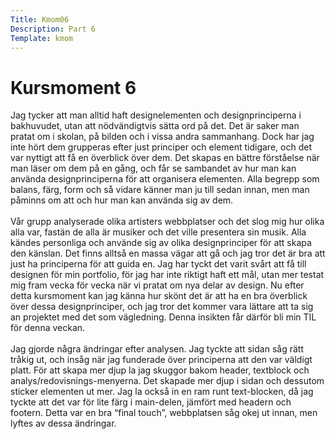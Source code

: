 ```yaml
---
Title: Kmom06
Description: Part 6
Template: kmom
---
```


Kursmoment 6
==================

Jag tycker att man alltid haft designelementen och designprinciperna i bakhuvudet, utan att nödvändigtvis sätta ord på det. Det är saker man pratat om i skolan, på bilden och i vissa andra sammanhang. Dock har jag inte hört dem grupperas efter just principer och element tidigare, och det var nyttigt att få en överblick över dem. Det skapas en bättre förståelse när man läser om dem på en gång, och får se sambandet av hur man kan använda designprinciperna för att organisera elementen. Alla begrepp som balans, färg, form och så vidare känner man ju till sedan innan, men man påminns om att och hur man kan använda sig av dem.
<br><br>
Vår grupp analyserade olika artisters webbplatser och det slog mig hur olika alla var, fastän de alla är musiker och det ville presentera sin musik. Alla kändes personliga och använde sig av olika designprinciper för att skapa den känslan. Det finns alltså en massa vägar att gå och jag tror det är bra att just ha principerna för att guida en. Jag har tyckt det varit svårt att få till designen för min portfolio, för jag har inte riktigt haft ett mål, utan mer testat mig fram vecka för vecka när vi pratat om nya delar av design. Nu efter detta kursmoment kan jag känna hur skönt det är att ha en bra överblick över dessa designprinciper, och jag tror det kommer vara lättare att ta sig an projektet med det som vägledning. Denna insikten får därför bli min TIL för denna veckan.
<br><br>
Jag gjorde några ändringar efter analysen. Jag tyckte att sidan såg rätt tråkig ut, och insåg när jag funderade över principerna att den var väldigt platt. För att skapa mer djup la jag skuggor bakom header, textblock och analys/redovisnings-menyerna. Det skapade mer djup i sidan och dessutom sticker elementen ut mer. Jag la också in en ram runt text-blocken, då jag tyckte att det var för lite färg i main-delen, jämfört med headern och footern. Detta var en bra “final touch”, webbplatsen såg okej ut innan, men lyftes av dessa ändringar.
